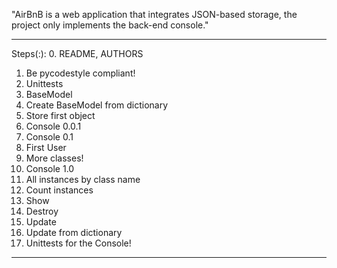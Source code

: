 "AirBnB is a web application that integrates JSON-based storage, the project only implements the back-end console."
******************************************************************************************************************
Steps(:):
0. README, AUTHORS
1. Be pycodestyle compliant!
2. Unittests
3. BaseModel
4. Create BaseModel from dictionary
5. Store first object
6. Console 0.0.1
7. Console 0.1
8. First User
9. More classes!
10. Console 1.0
11. All instances by class name
12. Count instances
13. Show
14. Destroy
15. Update
16. Update from dictionary
17. Unittests for the Console!
******************************************************************************************************************